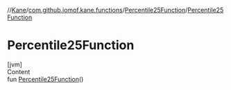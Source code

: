 //[Kane](../../index.md)/[com.github.jomof.kane.functions](../index.md)/[Percentile25Function](index.md)/[Percentile25Function](-percentile25-function.md)



# Percentile25Function  
[jvm]  
Content  
fun [Percentile25Function](-percentile25-function.md)()  



